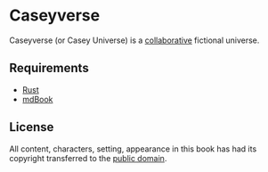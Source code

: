 # Caseyverse

Caseyverse (or Casey Universe) is a [collaborative](https://en.wikipedia.org/wiki/Collaborative_fiction) fictional universe.

## Requirements

- [Rust](https://www.rust-lang.org/)
- [mdBook](https://github.com/rust-lang/mdBook)

## License

All content, characters, setting, appearance in this book has had its copyright transferred to the [public domain](LICENSE).
